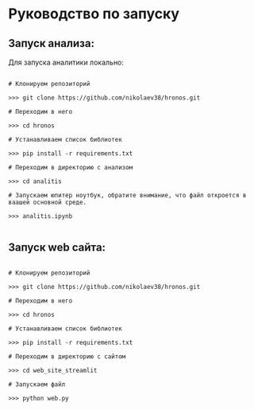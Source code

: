 # Руководство по запуску

## Запуск анализа:

Для запуска аналитики локально:

```shell or cmd

# Клонируем репозиторий

>>> git clone https://github.com/nikolaev38/hronos.git

# Переходим в него

>>> cd hronos

# Устанавливаем список библиотек

>>> pip install -r requirements.txt

# Переходим в директорию с анализом

>>> cd analitis

# Запускаем юпитер ноутбук, обратите внимание, что файл откроется в ваашей основной среде.

>>> analitis.ipynb


```

## Запуск web сайта:

```shell or cmd

# Клонируем репозиторий

>>> git clone https://github.com/nikolaev38/hronos.git

# Переходим в него

>>> cd hronos

# Устанавливаем список библиотек

>>> pip install -r requirements.txt

# Переходим в директорию с сайтом

>>> cd web_site_streamlit

# Запускаем файл

>>> python web.py

```

